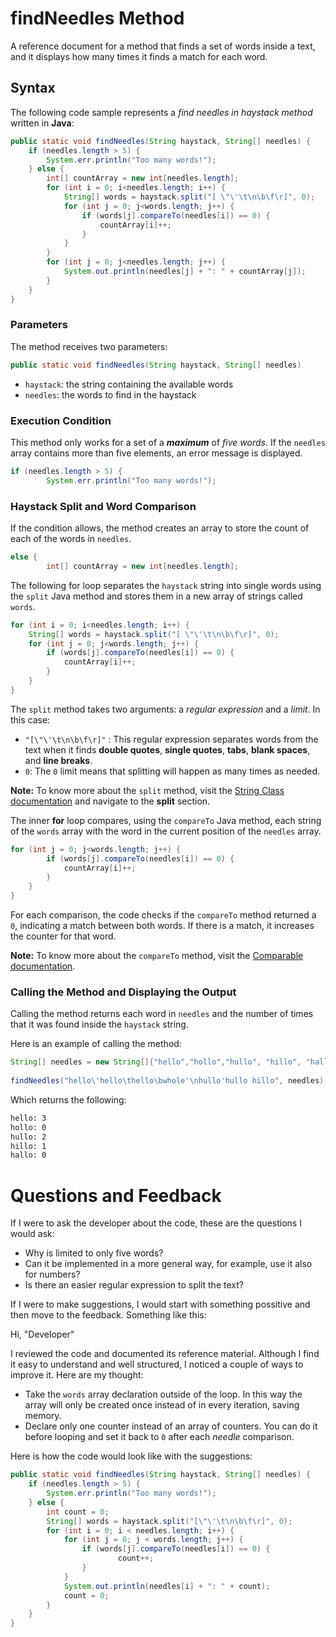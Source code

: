 # findNeedles Method
A reference document for a method that finds a set of words inside a text, and it displays how many times it finds a match for each word.

## Syntax

The following code sample represents a *find needles in haystack method* written in **Java**:

```java
public static void findNeedles(String haystack, String[] needles) {
	if (needles.length > 5) {
		System.err.println("Too many words!");
	} else {
		int[] countArray = new int[needles.length];
		for (int i = 0; i<needles.length; i++) {
			String[] words = haystack.split("[ \"\'\t\n\b\f\r]", 0);
			for (int j = 0; j<words.length; j++) {
				if (words[j].compareTo(needles[i]) == 0) {
					countArray[i]++;
				}
			}
		}
		for (int j = 0; j<needles.length; j++) {
			System.out.println(needles[j] + ": " + countArray[j]);
		}
	}
}
```
### Parameters

The method receives two parameters:
```java
public static void findNeedles(String haystack, String[] needles)
```
* ``haystack``: the string containing the available words 
* ``needles``: the words to find in the haystack 

### Execution Condition

This method only works for a set of a ***maximum*** of *five words*. If the ``needles`` array contains more than five elements, an error message is displayed.

```java
if (needles.length > 5) {
		System.err.println("Too many words!");
```

### Haystack Split and Word Comparison

If the condition allows, the method creates an array to store the count of each of the words in ``needles``.
```java
else {
		int[] countArray = new int[needles.length];
```

The following for loop separates the ``haystack`` string into single words using the ``split`` Java method and stores them in a new array of strings called ``words``. 
```Java
for (int i = 0; i<needles.length; i++) {
	String[] words = haystack.split("[ \"\'\t\n\b\f\r]", 0);
	for (int j = 0; j<words.length; j++) {
		if (words[j].compareTo(needles[i]) == 0) {
			countArray[i]++;
		}
	}
}
```
The ``split`` method takes two arguments: a *regular expression* and a *limit*. In this case:

* ``"[\"\'\t\n\b\f\r]"`` : This regular expression separates words from the text when it finds **double quotes**, **single quotes**, **tabs**, **blank spaces**, and **line breaks**.
* ``0``: The ``0`` limit means that splitting will happen as many times as needed.

**Note:** To know more about the ``split`` method, visit the [String Class documentation](https://docs.oracle.com/javase/7/docs/api/java/lang/String.html#split) and navigate to the **split** section.

The inner **for** loop compares, using the ``compareTo`` Java method, each string of the ``words`` array with the word in the current position of the ``needles`` array. 
```Java
for (int j = 0; j<words.length; j++) {
		if (words[j].compareTo(needles[i]) == 0) {
			countArray[i]++;
		}
	}
}
```
For each comparison, the code checks if the ``compareTo`` method returned a ``0``, indicating a match between both words. If there is a match, it increases the counter for that word.

**Note:** To know more about the ``compareTo`` method, visit the [Comparable documentation](https://docs.oracle.com/javase/7/docs/api/java/lang/Comparable.html).

### Calling the Method and Displaying the Output 

Calling the method returns each word in ``needles`` and the number of times that it was found inside the ``haystack`` string.

Here is an example of calling the method:
```Java
String[] needles = new String[]{"hello","hollo","hullo", "hillo", "hallo"};
    
findNeedles("hello\'hello\thello\bwhole'\nhullo'hullo hillo", needles);
```
Which returns the following:
```Bash
hello: 3
hollo: 0
hullo: 2
hillo: 1
hallo: 0
```

# Questions and Feedback

If I were to ask the developer about the code, these are the questions I would ask:

* Why is limited to only five words?
* Can it be implemented in a more general way, for example, use it also for numbers?
* Is there an easier regular expression to split the text?

If I were to make suggestions, I would start with something possitive and then move to the feedback. Something like this:

Hi, "Developer"

I reviewed the code and documented its reference material. Although I find it easy to understand and well structured, I noticed a couple of ways to improve it.
Here are my thought:

*  Take the ``words`` array declaration outside of the loop. In this way the array will only be created once instead of in every iteration, saving memory.
* Declare only one counter instead of an array of counters. You can do it before looping and set it back to ``0`` after each *needle* comparison.

Here is how the code would look like with the suggestions:

```Java
public static void findNeedles(String haystack, String[] needles) {
    if (needles.length > 5) {
        System.err.println("Too many words!");
    } else {
        int count = 0;
        String[] words = haystack.split("[\"\'\t\n\b\f\r]", 0);
        for (int i = 0; i < needles.length; i++) {
            for (int j = 0; j < words.length; j++) {
                if (words[j].compareTo(needles[i]) == 0) {
                        count++;
                }
            }
            System.out.println(needles[i] + ": " + count);
            count = 0;
        }
    }
}
```

